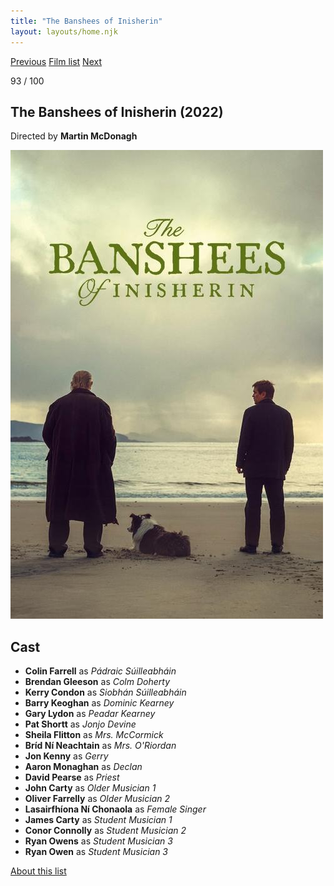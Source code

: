 ```yaml
---
title: "The Banshees of Inisherin"
layout: layouts/home.njk
---
```


<nav class="films">
  <a class="prev" href="../one-fine-morning">Previous</a>
  <a href="../">Film list</a>
  <a class="next" href="../the-fabelmans">Next</a>
</nav>

<p>93 / 100</p>

<article class="film">
  <h1>The Banshees of Inisherin (2022)</h1>

  <p class="director">
    Directed by <strong>Martin McDonagh</strong>
  </p>

  <img src="../films/posters/the-banshees-of-inisherin.jpg" alt="">

  <h2>
    Cast
  </h2>
  <ul>
    <li><strong>Colin Farrell</strong> as <em>Pádraic Súilleabháin</em></li>
<li><strong>Brendan Gleeson</strong> as <em>Colm Doherty</em></li>
<li><strong>Kerry Condon</strong> as <em>Siobhán Súilleabháin</em></li>
<li><strong>Barry Keoghan</strong> as <em>Dominic Kearney</em></li>
<li><strong>Gary Lydon</strong> as <em>Peadar Kearney</em></li>
<li><strong>Pat Shortt</strong> as <em>Jonjo Devine</em></li>
<li><strong>Sheila Flitton</strong> as <em>Mrs. McCormick</em></li>
<li><strong>Bríd Ní Neachtain</strong> as <em>Mrs. O'Riordan</em></li>
<li><strong>Jon Kenny</strong> as <em>Gerry</em></li>
<li><strong>Aaron Monaghan</strong> as <em>Declan</em></li>
<li><strong>David Pearse</strong> as <em>Priest</em></li>
<li><strong>John Carty</strong> as <em>Older Musician 1</em></li>
<li><strong>Oliver Farrelly</strong> as <em>Older Musician 2</em></li>
<li><strong>Lasairfhíona Ní Chonaola</strong> as <em>Female Singer</em></li>
<li><strong>James Carty</strong> as <em>Student Musician 1</em></li>
<li><strong>Conor Connolly</strong> as <em>Student Musician 2</em></li>
<li><strong>Ryan Owens</strong> as <em>Student Musician 3</em></li>
<li><strong>Ryan Owen</strong> as <em>Student Musician 3</em></li>
  </ul>
</article>
<footer>
  <a href="../about">About this list</a>
</footer>
